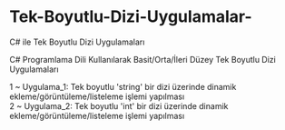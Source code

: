# Tek-Boyutlu-Dizi-Uygulamalar-
C# ile Tek Boyutlu Dizi Uygulamaları

C# Programlama Dili Kullanılarak Basit/Orta/İleri Düzey Tek Boyutlu Dizi Uygulamaları

1 ~ Uygulama_1: Tek boyutlu 'string' bir dizi üzerinde dinamik ekleme/görüntüleme/listeleme işlemi yapılması
<br>
2 ~ Uygulama_2: Tek boyutlu 'int' bir dizi üzerinde dinamik ekleme/görüntüleme/listeleme işlemi yapılması
